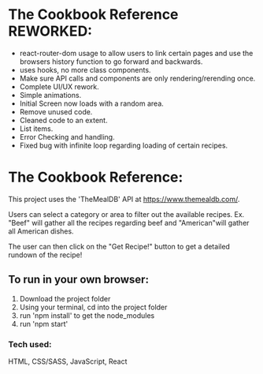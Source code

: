 # The Cookbook Reference REWORKED:

* react-router-dom usage to allow users to link certain pages and use the browsers history function to go forward and backwards.
* uses hooks, no more class components.
* Make sure API calls and components are only rendering/rerending once.
* Complete UI/UX rework.
* Simple animations.
* Initial Screen now loads with a random area. 
* Remove unused code.
* Cleaned code to an extent.
* List items.
* Error Checking and handling.
* Fixed bug with infinite loop regarding loading of certain recipes.


# The Cookbook Reference:

This project uses the 'TheMealDB' API at https://www.themealdb.com/.

Users can select a category or area to filter out the available recipes.
Ex. "Beef" will gather all the recipes regarding beef and "American"will gather all American dishes.

The user can then click on the "Get Recipe!" button to get a detailed rundown of the recipe!
## To run in your own browser:
  1. Download the project folder
  2. Using your terminal, cd into the project folder
  3. run 'npm install' to get the node_modules
  4. run 'npm start'
  
### Tech used:
HTML, CSS/SASS, JavaScript, React
